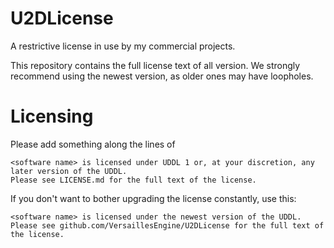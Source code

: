 # U2DLicense

A restrictive license in use by my commercial projects.

This repository contains the full license text of all version. We strongly recommend using the newest version, as older ones may have loopholes.

# Licensing

Please add something along the lines of
```
<software name> is licensed under UDDL 1 or, at your discretion, any later version of the UDDL.
Please see LICENSE.md for the full text of the license.
```

If you don't want to bother upgrading the license constantly, use this:
```
<software name> is licensed under the newest version of the UDDL.
Please see github.com/VersaillesEngine/U2DLicense for the full text of the license.
```
